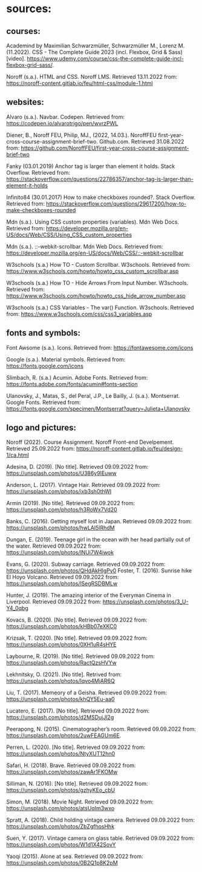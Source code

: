# sources:


## courses: 
Academind by Maximilian Schwarzmüller, Schwarzmüller M., Lorenz M. (11.2022). CSS - The Complete Guide 2023 (incl. Flexbox, Grid & Sass) [video]. https://www.udemy.com/course/css-the-complete-guide-incl-flexbox-grid-sass/.

Noroff (s.a.). HTML and CSS. Noroff LMS. Retrieved 13.11.2022 from: https://noroff-content.gitlab.io/feu/html-css/module-1.html


## websites:

Alvaro (s.a.). Navbar. Codepen. Retrieved from: https://codepen.io/alvarotrigo/pen/wvrzPWL

Diener, B., Noroff FEU, Philip, MJ., (2022, 14.03.). NoroffFEU first-year-cross-course-assignment-brief-two. Github.com. Retrieved 31.08.2022 from: https://github.com/NoroffFEU/first-year-cross-course-assignment-brief-two

Fanky (03.01.2019) Anchor tag is larger than element it holds. Stack Overflow. Retrieved from: https://stackoverflow.com/questions/22786357/anchor-tag-is-larger-than-element-it-holds

Infinito84 (30.01.2017) How to make checkboxes rounded?. Stack Overflow. Retrieved from: https://stackoverflow.com/questions/29617200/how-to-make-checkboxes-rounded

Mdn (s.a.). Using CSS custom properties (variables). Mdn Web Docs. Retrieved from: https://developer.mozilla.org/en-US/docs/Web/CSS/Using_CSS_custom_properties

Mdn (s.a.). ::-webkit-scrollbar. Mdn Web Docs. Retrieved from: https://developer.mozilla.org/en-US/docs/Web/CSS/::-webkit-scrollbar

W3schools (s.a.) How TO - Custom Scrollbar. W3schools. Retrieved from: https://www.w3schools.com/howto/howto_css_custom_scrollbar.asp

W3schools (s.a.) How TO - Hide Arrows From Input Number. W3schools. Retrieved from: https://www.w3schools.com/howto/howto_css_hide_arrow_number.asp

W3schools (s.a.) CSS Variables - The var() Function. W3schools. Retrieved from: https://www.w3schools.com/css/css3_variables.asp


## fonts and symbols:

Font Awsome (s.a.). Icons. Retrieved from: https://fontawesome.com/icons

Google (s.a.). Material symbols. Retrieved from: https://fonts.google.com/icons

Slimbach, R. (s.a.) Acumin. Adobe Fonts. Retrieved from: https://fonts.adobe.com/fonts/acumin#fonts-section

Ulanovsky, J., Matas, S., del Peral, J.P., Le Bailly, J. (s.a.). Montserrat. Google Fonts. Retrieved from: https://fonts.google.com/specimen/Montserrat?query=Julieta+Ulanovsky


## logo and pictures:

Noroff (2022). Course Assignment. Noroff Front-end Develpement. Retrieved 25.09.2022 from: https://noroff-content.gitlab.io/feu/design-1/ca.html

Adesina, D. (2019). [No title]. Retrieved 09.09.2022 from: https://unsplash.com/photos/U386y9IEuww

Anderson, L. (2017). Vintage Hair. Retrieved 09.09.2022 from: https://unsplash.com/photos/ixb3sh0thWI

Armin (2019). [No title]. Retrieved 09.09.2022 from: https://unsplash.com/photos/h3RoWx7Vd20

Banks, C. (2016). Getting myself lost in Japan. Retrieved 09.09.2022 from: https://unsplash.com/photos/hwLAI5lRhdM 

Dungan, E. (2019). Teenage girl in the ocean with her head partially out of the water. Retrieved 09.09.2022 from: https://unsplash.com/photos/lNUi7W4iwok 

Evans, G. (2020). Subway carriage. Retrieved 09.09.2022 from: https://unsplash.com/photos/QHdAkHIgPy0 Foster, T. (2016). Sunrise hike El Hoyo Volcano. Retrieved 09.09.2022 from: https://unsplash.com/photos/lSegRSDBMLw 

Hunter, J. (2019). The amazing interior of the Everyman Cinema in Liverpool. Retrieved 09.09.2022 from: https://unsplash.com/photos/3_U-Y4_0qbg 

Kovacs, B. (2020). [No title]. Retrieved 09.09.2022 from: https://unsplash.com/photos/kHBb07eXKC0 

Krizsak, T. (2020). [No title]. Retrieved 09.09.2022 from: https://unsplash.com/photos/0XH1uR4sHYE 

Laybourne, R. (2019). [No title]. Retrieved 09.09.2022 from: https://unsplash.com/photos/RactQzsHVYw 

Lekhnitsky, O. (2021). [No title]. Retrived from: https://unsplash.com/photos/Iqvo4MjAR6Q 

Liu, T. (2017). Memeory of a Geisha. Retrieved 09.09.2022 from: https://unsplash.com/photos/khQY5Eu-aa0 

Lucatero, E. (2017). [No title]. Retrieved 09.09.2022 from: https://unsplash.com/photos/d2MSDujJl2g 

Peerapong, N. (2015). Cinematographer’s room. Retrieved 09.09.2022 from: https://unsplash.com/photos/2uwFEAGUm6E. 

Perren, L. (2020). [No title]. Retrieved 09.09.2022 from: https://unsplash.com/photos/NtyXUT12hn0 

Safari, H. (2018). Brave. Retrieved 09.09.2022 from: https://unsplash.com/photos/zawAr1FKOMw 

Silliman, N. (2016). [No title]. Retrieved 09.09.2022 from: https://unsplash.com/photos/gzhyKEo_cbU 

Simon, M. (2018). Movie Night. Retrieved 09.09.2022 from: https://unsplash.com/photos/atsUqIm3wxo 

Spratt, A. (2018). Child holding vintage camera. Retrieved 09.09.2022 from: https://unsplash.com/photos/ZbZgfhosHhk

Suen, Y. (2017). Vintage camera on glass table. Retrieved 09.09.2022 from: https://unsplash.com/photos/W1d1X42SovY 

Yaoqi (2015). Alone at sea. Retrieved 09.09.2022 from: https://unsplash.com/photos/0B2Q1p8K2pM


